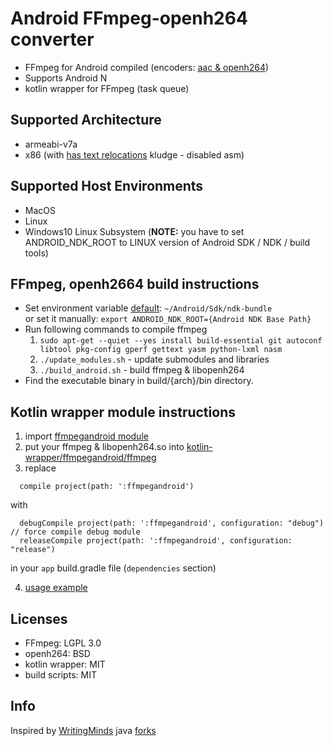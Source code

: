 # Android FFmpeg-openh264 converter

* FFmpeg for Android compiled (encoders: [aac & openh264](build_module_ffmpeg.sh#L60))
* Supports Android N
* kotlin wrapper for FFmpeg (task queue)

Supported Architecture
----
* armeabi-v7a
* x86 (with [has text relocations](https://trac.ffmpeg.org/ticket/4928) kludge - disabled asm)

Supported Host Environments
----
* MacOS
* Linux
* Windows10 Linux Subsystem (**NOTE:** you have to set ANDROID_NDK_ROOT to LINUX version of Android SDK / NDK / build tools)

FFmpeg, openh2664 build instructions
----
* Set environment variable
  [default](set_environment.sh#L54): `~/Android/Sdk/ndk-bundle`  
  or set it manually: `export ANDROID_NDK_ROOT={Android NDK Base Path}`  
* Run following commands to compile ffmpeg
  1. `sudo apt-get --quiet --yes install build-essential git autoconf libtool pkg-config gperf gettext yasm python-lxml nasm`
  2. `./update_modules.sh` - update submodules and libraries
  3. `./build_android.sh`  - build ffmpeg & libopenh264
* Find the executable binary in build/{arch}/bin directory.

Kotlin wrapper module instructions
----
1. import [ffmpegandroid module](kotlin-wrapper/ffmpegandroid)  
2. put your ffmpeg & libopenh264.so into [kotlin-wrapper/ffmpegandroid/ffmpeg](kotlin-wrapper/ffmpegandroid/ffmpeg)
3. replace
```
  compile project(path: ':ffmpegandroid')
```
with
```
  debugCompile project(path: ':ffmpegandroid', configuration: "debug") // force compile debug module
  releaseCompile project(path: ':ffmpegandroid', configuration: "release")
```
in your `app` build.gradle file (`dependencies` section)  

4. [usage example](kotlin-wrapper/app/src/main/java/com/github/fourtalk/kotlin_wrapper/Converter.kt)

Licenses
----
- FFmpeg: LGPL 3.0  
- openh264: BSD  
- kotlin wrapper: MIT  
- build scripts: MIT  

Info
----
Inspired by [WritingMinds](https://github.com/WritingMinds) java [forks](https://github.com/WritingMinds/ffmpeg-android/network)
